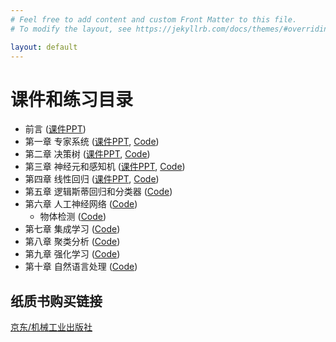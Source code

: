 ```yaml
---
# Feel free to add content and custom Front Matter to this file.
# To modify the layout, see https://jekyllrb.com/docs/themes/#overriding-theme-defaults

layout: default
---
```

# 课件和练习目录

* 前言 ([课件PPT](/assets/slides/ch0-introduction.pptx))
* 第一章 专家系统 ([课件PPT](/assets/slides/ch1-expert-system.pptx), [Code](https://github.com/mlaibook/aipractice/blob/main/ch1-expert-system.ipynb))
* 第二章 决策树 ([课件PPT](/assets/slides/ch2-decision-tree.pptx), [Code](https://github.com/mlaibook/aipractice/blob/main/ch2-decision-tree.ipynb))
* 第三章 神经元和感知机 ([课件PPT](/assets/slides/ch3-perceptron.pptx), [Code](https://github.com/mlaibook/aipractice/blob/main/ch3-perceptron.ipynb))
* 第四章 线性回归 ([课件PPT](/assets/slides/ch4-linear.pptx), [Code](https://github.com/mlaibook/aipractice/blob/main/ch4-linear-regression.ipynb))
* 第五章 逻辑斯蒂回归和分类器  ([Code](https://github.com/mlaibook/aipractice/blob/main/ch5-logistic-regression.ipynb))
* 第六章 人工神经网络 ([Code](https://github.com/mlaibook/aipractice/blob/main/ch6-neural-network.ipynb))
    - 物体检测 ([Code](https://github.com/mlaibook/aipractice/blob/main/ch6-yolo-object-detection.ipynb))
* 第七章 集成学习 ([Code](https://github.com/mlaibook/aipractice/blob/main/ch7-ensemble.ipynb))
* 第八章 聚类分析 ([Code](https://github.com/mlaibook/aipractice/blob/main/ch8-clustering.ipynb))
* 第九章 强化学习 ([Code](https://github.com/mlaibook/aipractice/blob/main/ch9-reinforcement-learning.ipynb))
* 第十章 自然语言处理 ([Code](https://github.com/mlaibook/aipractice/blob/main/ch10-nlp.ipynbb))

## 纸质书购买链接

[京东/机械工业出版社](https://item.jd.com/13733932.html)
